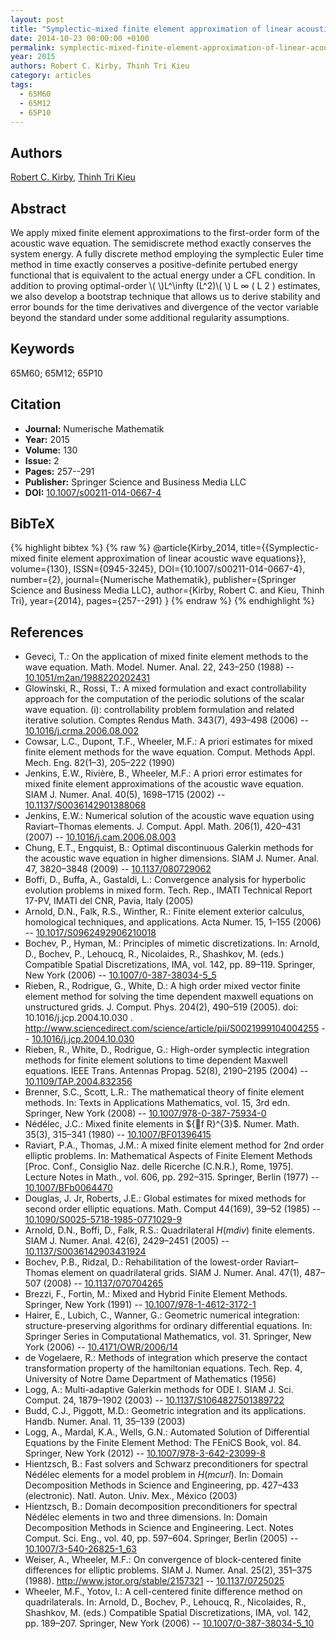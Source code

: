 ```yaml
---
layout: post
title: "Symplectic-mixed finite element approximation of linear acoustic wave equations"
date: 2014-10-23 00:00:00 +0100
permalink: symplectic-mixed-finite-element-approximation-of-linear-acoustic-wave-equations
year: 2015
authors: Robert C. Kirby, Thinh Tri Kieu
category: articles
tags:
  - 65M60
  - 65M12
  - 65P10
---
```

 
## Authors
[Robert C. Kirby](authors/robert-c-kirby), [Thinh Tri Kieu](authors/thinh-tri-kieu)
 
## Abstract
We apply mixed finite element approximations to the first-order form of the acoustic wave equation. The semidiscrete method exactly conserves the system energy. A fully discrete method employing the symplectic Euler time method in time exactly conserves a positive-definite pertubed energy functional that is equivalent to the actual energy under a CFL condition. In addition to proving optimal-order \\(  \\)L^\\infty (L^2)\\(  \\) L ∞ ( L 2 ) estimates, we also develop a bootstrap technique that allows us to derive stability and error bounds for the time derivatives and divergence of the vector variable beyond the standard under some additional regularity assumptions.
 
## Keywords
65M60; 65M12; 65P10
 
## Citation
- **Journal:** Numerische Mathematik
- **Year:** 2015
- **Volume:** 130
- **Issue:** 2
- **Pages:** 257--291
- **Publisher:** Springer Science and Business Media LLC
- **DOI:** [10.1007/s00211-014-0667-4](https://doi.org/10.1007/s00211-014-0667-4)
 
## BibTeX
{% highlight bibtex %}
{% raw %}
@article{Kirby_2014,
  title={{Symplectic-mixed finite element approximation of linear acoustic wave equations}},
  volume={130},
  ISSN={0945-3245},
  DOI={10.1007/s00211-014-0667-4},
  number={2},
  journal={Numerische Mathematik},
  publisher={Springer Science and Business Media LLC},
  author={Kirby, Robert C. and Kieu, Thinh Tri},
  year={2014},
  pages={257--291}
}
{% endraw %}
{% endhighlight %}
 
## References
- Geveci, T.: On the application of mixed finite element methods to the wave equation. Math. Model. Numer. Anal. 22, 243–250 (1988) -- [10.1051/m2an/1988220202431](https://doi.org/10.1051/m2an/1988220202431)
- Glowinski, R., Rossi, T.: A mixed formulation and exact controllability approach for the computation of the periodic solutions of the scalar wave equation. (i): controllability problem formulation and related iterative solution. Comptes Rendus Math. 343(7), 493–498 (2006) -- [10.1016/j.crma.2006.08.002](https://doi.org/10.1016/j.crma.2006.08.002)
- Cowsar, L.C., Dupont, T.F., Wheeler, M.F.: A priori estimates for mixed finite element methods for the wave equation. Comput. Methods Appl. Mech. Eng. 82(1–3), 205–222 (1990)
- Jenkins, E.W., Rivière, B., Wheeler, M.F.: A priori error estimates for mixed finite element approximations of the acoustic wave equation. SIAM J. Numer. Anal. 40(5), 1698–1715 (2002) -- [10.1137/S0036142901388068](https://doi.org/10.1137/S0036142901388068)
- Jenkins, E.W.: Numerical solution of the acoustic wave equation using Raviart–Thomas elements. J. Comput. Appl. Math. 206(1), 420–431 (2007) -- [10.1016/j.cam.2006.08.003](https://doi.org/10.1016/j.cam.2006.08.003)
- Chung, E.T., Engquist, B.: Optimal discontinuous Galerkin methods for the acoustic wave equation in higher dimensions. SIAM J. Numer. Anal. 47, 3820–3848 (2009) -- [10.1137/080729062](https://doi.org/10.1137/080729062)
- Boffi, D., Buffa, A., Gastaldi, L.: Convergence analysis for hyperbolic evolution problems in mixed form. Tech. Rep., IMATI Technical Report 17-PV, IMATI del CNR, Pavia, Italy (2005)
- Arnold, D.N., Falk, R.S., Winther, R.: Finite element exterior calculus, homological techniques, and applications. Acta Numer. 15, 1–155 (2006) -- [10.1017/S0962492906210018](https://doi.org/10.1017/S0962492906210018)
- Bochev, P., Hyman, M.: Principles of mimetic discretizations. In: Arnold, D., Bochev, P., Lehoucq, R., Nicolaides, R., Shashkov, M. (eds.) Compatible Spatial Discretizations, IMA, vol. 142, pp. 89–119. Springer, New York (2006) -- [10.1007/0-387-38034-5_5](https://doi.org/10.1007/0-387-38034-5_5)
- Rieben, R., Rodrigue, G., White, D.: A high order mixed vector finite element method for solving the time dependent maxwell equations on unstructured grids. J. Comput. Phys. 204(2), 490–519 (2005). doi: 10.1016/j.jcp.2004.10.030 . http://www.sciencedirect.com/science/article/pii/S0021999104004255 -- [10.1016/j.jcp.2004.10.030](https://doi.org/10.1016/j.jcp.2004.10.030)
- Rieben, R., White, D., Rodrigue, G.: High-order symplectic integration methods for finite element solutions to time dependent Maxwell equations. IEEE Trans. Antennas Propag. 52(8), 2190–2195 (2004) -- [10.1109/TAP.2004.832356](https://doi.org/10.1109/TAP.2004.832356)
- Brenner, S.C., Scott, L.R.: The mathematical theory of finite element methods. In: Texts in Applications Mathematics, vol. 15, 3rd edn. Springer, New York (2008) -- [10.1007/978-0-387-75934-0](https://doi.org/10.1007/978-0-387-75934-0)
- Nédélec, J.C.: Mixed finite elements in ${f R}^{3}$. Numer. Math. 35(3), 315–341 (1980) -- [10.1007/BF01396415](https://doi.org/10.1007/BF01396415)
- Raviart, P.A., Thomas, J.M.: A mixed finite element method for 2nd order elliptic problems. In: Mathematical Aspects of Finite Element Methods [Proc. Conf., Consiglio Naz. delle Ricerche (C.N.R.), Rome, 1975]. Lecture Notes in Math., vol. 606, pp. 292–315. Springer, Berlin (1977) -- [10.1007/BFb0064470](https://doi.org/10.1007/BFb0064470)
- Douglas, J. Jr, Roberts, J.E.: Global estimates for mixed methods for second order elliptic equations. Math. Comput 44(169), 39–52 (1985) -- [10.1090/S0025-5718-1985-0771029-9](https://doi.org/10.1090/S0025-5718-1985-0771029-9)
- Arnold, D.N., Boffi, D., Falk, R.S.: Quadrilateral $H({m div})$ finite elements. SIAM J. Numer. Anal. 42(6), 2429–2451 (2005) -- [10.1137/S0036142903431924](https://doi.org/10.1137/S0036142903431924)
- Bochev, P.B., Ridzal, D.: Rehabilitation of the lowest-order Raviart–Thomas element on quadrilateral grids. SIAM J. Numer. Anal. 47(1), 487–507 (2008) -- [10.1137/070704265](https://doi.org/10.1137/070704265)
- Brezzi, F., Fortin, M.: Mixed and Hybrid Finite Element Methods. Springer, New York (1991) -- [10.1007/978-1-4612-3172-1](https://doi.org/10.1007/978-1-4612-3172-1)
- Hairer, E., Lubich, C., Wanner, G.: Geometric numerical integration: structure-preserving algorithms for ordinary differential equations. In: Springer Series in Computational Mathematics, vol. 31. Springer, New York (2006) -- [10.4171/OWR/2006/14](https://doi.org/10.4171/OWR/2006/14)
- de Vogelaere, R.: Methods of integration which preserve the contact transformation property of the hamiltonian equations. Tech. Rep. 4, University of Notre Dame Department of Mathematics (1956)
- Logg, A.: Multi-adaptive Galerkin methods for ODE I. SIAM J. Sci. Comput. 24, 1879–1902 (2003) -- [10.1137/S1064827501389722](https://doi.org/10.1137/S1064827501389722)
- Budd, C.J., Piggott, M.D.: Geometric integration and its applications. Handb. Numer. Anal. 11, 35–139 (2003)
- Logg, A., Mardal, K.A., Wells, G.N.: Automated Solution of Differential Equations by the Finite Element Method: The FEniCS Book, vol. 84. Springer, New York (2012) -- [10.1007/978-3-642-23099-8](https://doi.org/10.1007/978-3-642-23099-8)
- Hientzsch, B.: Fast solvers and Schwarz preconditioners for spectral Nédélec elements for a model problem in $H({m curl})$. In: Domain Decomposition Methods in Science and Engineering, pp. 427–433 (electronic). Natl. Auton. Univ. Mex., México (2003)
- Hientzsch, B.: Domain decomposition preconditioners for spectral Nédélec elements in two and three dimensions. In: Domain Decomposition Methods in Science and Engineering. Lect. Notes Comput. Sci. Eng., vol. 40, pp. 597–604. Springer, Berlin (2005) -- [10.1007/3-540-26825-1_63](https://doi.org/10.1007/3-540-26825-1_63)
- Weiser, A., Wheeler, M.F.: On convergence of block-centered finite differences for elliptic problems. SIAM J. Numer. Anal. 25(2), 351–375 (1988). http://www.jstor.org/stable/2157321 -- [10.1137/0725025](https://doi.org/10.1137/0725025)
- Wheeler, M.F., Yotov, I.: A cell-centered finite difference method on quadrilaterals. In: Arnold, D., Bochev, P., Lehoucq, R., Nicolaides, R., Shashkov, M. (eds.) Compatible Spatial Discretizations, IMA, vol. 142, pp. 189–207. Springer, New York (2006) -- [10.1007/0-387-38034-5_10](https://doi.org/10.1007/0-387-38034-5_10)

